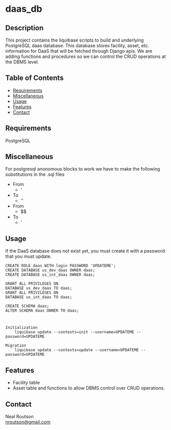 # daas_db

## Description

This project contains the liquibase scripts to build and underlying PostgreSQL daas database.  This database stores facility, asset, etc. information for DaaS that will be fetched through Django apis.  We are adding functions and procedures so we can control the CRUD operations at the DBMS level.


## Table of Contents

- [Requirements](#requirements)
- [Miscellaneous](#miscellaneous)
- [Usage](#usage)
- [Features](#features)
- [Contact](#contact)

## Requirements
PostgreSQL
## Miscellaneous
For postgresql anonomous blocks to work we have to make the following substitutions in the .sql files

- From
  - '
- To
  - ''
- From
  - \$$
- To
  - '

## Usage
If the DaaS database does not exist yet, you must create it with a password that you must update. 

    CREATE ROLE daas WITH login PASSWORD 'UPDATEME';
    CREATE DATABASE us_dev_daas OWNER daas;
    CREATE DATABASE us_int_daas OWNER daas;

    GRANT ALL PRIVILEGES ON
    DATABASE us_dev_daas TO daas;
    GRANT ALL PRIVILEGES ON
    DATABASE us_int_daas TO daas;
    
    CREATE SCHEMA daas;
    ALTER SCHEMA daas OWNER TO daas;

#
    Initialization
        liquibase update --contexts=init --username=UPDATEME --password=UPDATEME

    Migration
        liquibase update --contexts=update --username=UPDATEME --password=UPDATEME


## Features
- Facility table
- Asset table and functions to allow DBMS control over CRUD operations.

## Contact
Neal Routson  
nroutson@gmail.com

